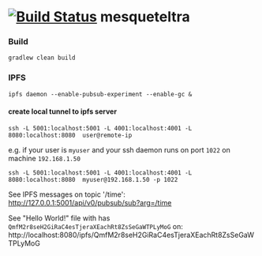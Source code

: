 [![Build Status](https://travis-ci.org/theborakompanioni/mesqueteltra.svg?branch=master)](https://travis-ci.org/theborakompanioni/mesqueteltra)
mesqueteltra
====

### Build
```
gradlew clean build
```

### IPFS
```
ipfs daemon --enable-pubsub-experiment --enable-gc &
```


#### create local tunnel to ipfs server
```
ssh -L 5001:localhost:5001 -L 4001:localhost:4001 -L 8080:localhost:8080  user@remote-ip
```

e.g. if your user is `myuser` and your ssh daemon runs on port `1022` on machine `192.168.1.50`
```
ssh -L 5001:localhost:5001 -L 4001:localhost:4001 -L 8080:localhost:8080  myuser@192.168.1.50 -p 1022
```

See IPFS messages on topic '/time': http://127.0.0.1:5001/api/v0/pubsub/sub?arg=/time

See "Hello World!" file with has `QmfM2r8seH2GiRaC4esTjeraXEachRt8ZsSeGaWTPLyMoG` on:
http://localhost:8080/ipfs/QmfM2r8seH2GiRaC4esTjeraXEachRt8ZsSeGaWTPLyMoG


